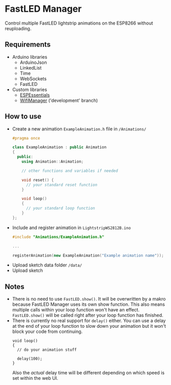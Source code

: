 # FastLED Manager

Control multiple FastLED lightstrip animations on the ESP8266 without reuploading.

## Requirements

- Arduino libraries
  - ArduinoJson
  - LinkedList
  - Time
  - WebSockets
  - FastLED
- Custom libraries
  - [ESPEssentials](github.com/stnkl/ESPEssentials)
  - [WifiManager](https://github.com/tzapu/WiFiManager/tree/34d9a975b5339bb5510f5718fbd1530dff9de733) ('development' branch)

## How to use

- Create a new animation `ExampleAnimation.h` file in `/Animations/`
    ```cpp
    #pragma once

    class ExampleAnimation : public Animation
    {
      public:
        using Animation::Animation;

        // other functions and variables if needed

        void reset() {
          // your standard reset function
        }

        void loop()
        {
          // your standard loop function
        }
    };
    ```
- Include and register animation in `LightstripWS2812B.ino`
    ```cpp
    #include "Animations/ExampleAnimation.h"

    ...

    registerAnimation(new ExampleAnimation("Example animation name"));
    ```
- Upload sketch data folder `/data/`
- Upload sketch

## Notes

- There is no need to use `FastLED.show()`. It will be overwritten by a makro because FastLED Manager uses its own show function. This also means multiple calls within your loop function won't have an effect. `FastLED.show()` will be called right after your loop function has finished.
- There is currently no real support for `delay()` either. You can use a delay at the end of your loop function to slow down your animation but it won't block your code from continuing.
    ```
    void loop()
    {
      // do your animation stuff

      delay(100);
    }
    ```
  Also the *actual* delay time will be different depending on which speed is set within the web UI.
